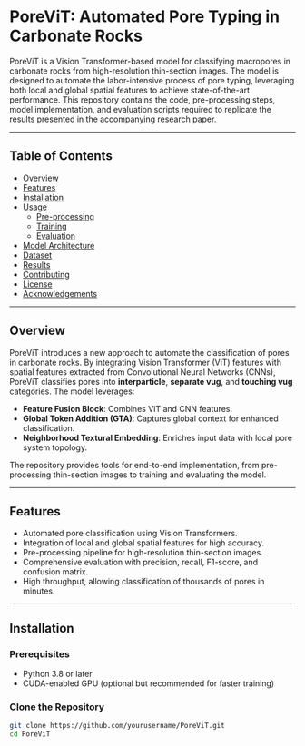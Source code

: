 # PoreViT: Automated Pore Typing in Carbonate Rocks

PoreViT is a Vision Transformer-based model for classifying macropores in carbonate rocks from high-resolution thin-section images. The model is designed to automate the labor-intensive process of pore typing, leveraging both local and global spatial features to achieve state-of-the-art performance. This repository contains the code, pre-processing steps, model implementation, and evaluation scripts required to replicate the results presented in the accompanying research paper.

---

## Table of Contents
- [Overview](#overview)
- [Features](#features)
- [Installation](#installation)
- [Usage](#usage)
  - [Pre-processing](#pre-processing)
  - [Training](#training)
  - [Evaluation](#evaluation)
- [Model Architecture](#model-architecture)
- [Dataset](#dataset)
- [Results](#results)
- [Contributing](#contributing)
- [License](#license)
- [Acknowledgements](#acknowledgements)

---

## Overview

PoreViT introduces a new approach to automate the classification of pores in carbonate rocks. By integrating Vision Transformer (ViT) features with spatial features extracted from Convolutional Neural Networks (CNNs), PoreViT classifies pores into **interparticle**, **separate vug**, and **touching vug** categories. The model leverages:
- **Feature Fusion Block**: Combines ViT and CNN features.
- **Global Token Addition (GTA)**: Captures global context for enhanced classification.
- **Neighborhood Textural Embedding**: Enriches input data with local pore system topology.

The repository provides tools for end-to-end implementation, from pre-processing thin-section images to training and evaluating the model.

---

## Features

- Automated pore classification using Vision Transformers.
- Integration of local and global spatial features for high accuracy.
- Pre-processing pipeline for high-resolution thin-section images.
- Comprehensive evaluation with precision, recall, F1-score, and confusion matrix.
- High throughput, allowing classification of thousands of pores in minutes.

---

## Installation

### Prerequisites

- Python 3.8 or later
- CUDA-enabled GPU (optional but recommended for faster training)

### Clone the Repository

```bash
git clone https://github.com/yourusername/PoreViT.git
cd PoreViT
